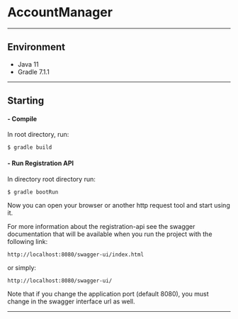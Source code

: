 # AccountManager

---

## Environment

* Java 11
* Gradle 7.1.1

---

## Starting
#### - Compile

In root directory, run:

```shell
$ gradle build
```

#### - Run Registration API
In directory root directory run:
```shell
$ gradle bootRun
```

Now you can open your browser or another http request tool and start using it.

For more information about the registration-api see the swagger documentation that will be available when you run the project with the following link:

`http://localhost:8080/swagger-ui/index.html`

or simply:

`http://localhost:8080/swagger-ui/`

Note that if you change the application port (default 8080), you must change in the swagger interface url as well.

---